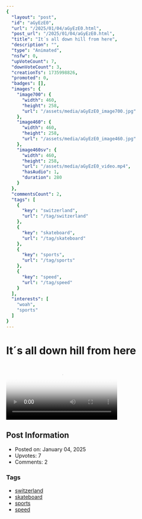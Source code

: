 ```yaml
---
{
  "layout": "post",
  "id": "aGyEzE0",
  "url": "/2025/01/04/aGyEzE0.html",
  "post_url": "/2025/01/04/aGyEzE0.html",
  "title": "It´s all down hill from here",
  "description": "",
  "type": "Animated",
  "nsfw": 0,
  "upVoteCount": 7,
  "downVoteCount": 3,
  "creationTs": 1735998826,
  "promoted": 0,
  "badges": [],
  "images": {
    "image700": {
      "width": 460,
      "height": 258,
      "url": "/assets/media/aGyEzE0_image700.jpg"
    },
    "image460": {
      "width": 460,
      "height": 258,
      "url": "/assets/media/aGyEzE0_image460.jpg"
    },
    "image460sv": {
      "width": 460,
      "height": 258,
      "url": "/assets/media/aGyEzE0_video.mp4",
      "hasAudio": 1,
      "duration": 280
    }
  },
  "commentsCount": 2,
  "tags": [
    {
      "key": "switzerland",
      "url": "/tag/switzerland"
    },
    {
      "key": "skateboard",
      "url": "/tag/skateboard"
    },
    {
      "key": "sports",
      "url": "/tag/sports"
    },
    {
      "key": "speed",
      "url": "/tag/speed"
    }
  ],
  "interests": [
    "woah",
    "sports"
  ]
}
---
```


# It´s all down hill from here

<video controls playsinline loop poster="/assets/media/aGyEzE0_image460.jpg">
  <source src="/assets/media/aGyEzE0_video.mp4" type="video/mp4">
  Your browser does not support the video tag.
</video>

## Post Information

- Posted on: January 04, 2025
- Upvotes: 7
- Comments: 2

### Tags

- [switzerland](/tag/switzerland)
- [skateboard](/tag/skateboard)
- [sports](/tag/sports)
- [speed](/tag/speed)
